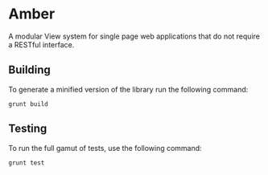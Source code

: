 Amber
======
A modular View system for single page web applications that do not require a RESTful interface.




Building
--------
To generate a minified version of the library run the following command:

````
grunt build
````


Testing
--------
To run the full gamut of tests, use the following command:

````
grunt test
````